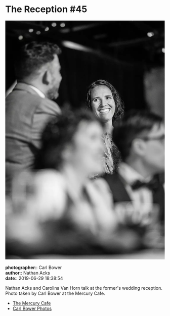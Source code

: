 # The Reception #45

![Nathan Acks and Carolina Van Horn talk](assets/2019-06-29-set-3-the-reception-45.webp)

**photographer**:: Carl Bower  
**author**:: Nathan Acks  
**date**:: 2019-06-29 18:38:54

Nathan Acks and Carolina Van Horn talk at the former's wedding reception. Photo taken by Carl Bower at the Mercury Cafe.

* [The Mercury Cafe](http://mercurycafe.com)
* [Carl Bower Photos](https://carlbowerphotos.com)
